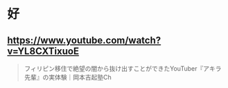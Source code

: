 # 好

## https://www.youtube.com/watch?v=YL8CXTixuoE

> フィリピン移住で絶望の闇から抜け出すことができたYouTuber『アキラ先輩』の実体験｜岡本吉起塾Ch 
